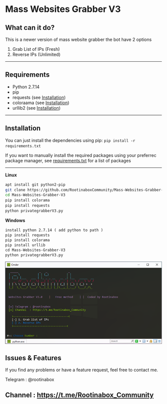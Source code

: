 # Mass Websites Grabber V3


## What can it do?
This is a newer version of mass website grabber 
the bot have 2 options
1. Grab List of IPs (Fresh)
2. Reverse IPs (Unlimited)

---

## Requirements
* Python 2.7.14
* pip
* requests (see [Installation](#Installation))
* coloraama (see [Installation](#Installation))
* urllib2 (see [Installation](#Installation))

---

## Installation
You can just install the dependencies using pip: `pip install -r requirements.txt`

If you want to manually install the required packages using your preferrec package manager, see [requirements.txt](requirements.txt) for a list of packages

---
**Linux**
```bash
apt install git python2-pip
git clone https://github.com/RootinaboxCommunity/Mass-Websites-Grabber-V3
cd Mass-Websites-Grabber-V3 
pip install colorama
pip install requests
python privategrabberV3.py
```
**Windows**
```
install python 2.7.14 ( add python to path )
pip install requests
pip install colorama
pip install urllib
cd Mass-Websites-Grabber-V3
python privategrabberV3.py
```
<img src="banner.png">


## Issues & Features
If you find any problems or have a feature request, feel free to contact me.

Telegram : @rootinabox

Channel  : https://t.me/Rootinabox_Community
---
